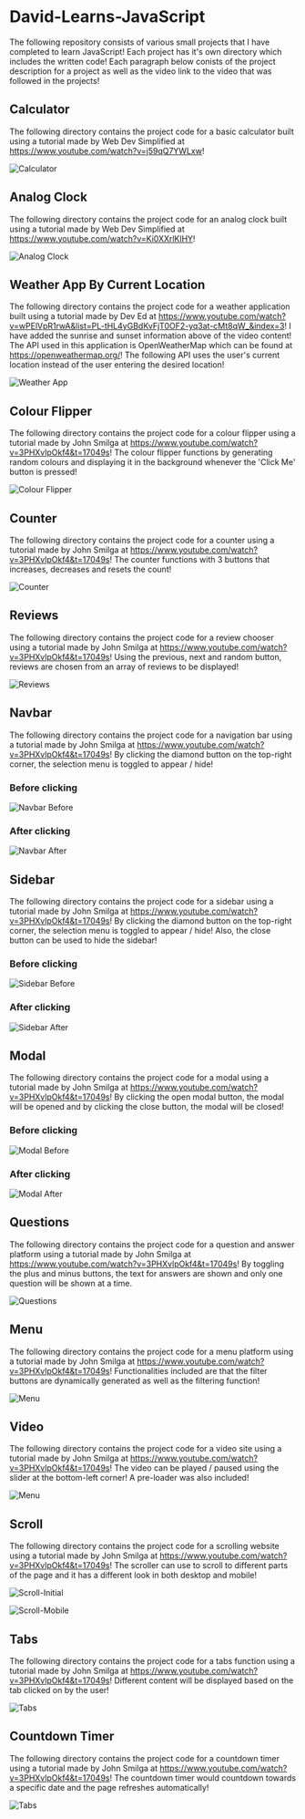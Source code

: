 # David-Learns-JavaScript

The following repository consists of various small projects that I have completed to learn JavaScript! Each project has it's own directory which includes the written code! Each paragraph below conists of the project description for a project as well as the video link to the video that was followed in the projects!

## Calculator

The following directory contains the project code for a basic calculator built using a tutorial made by Web Dev Simplified at https://www.youtube.com/watch?v=j59qQ7YWLxw!

![Calculator](/Snapshots/Calculator.PNG)

## Analog Clock

The following directory contains the project code for an analog clock built using a tutorial made by Web Dev Simplified at https://www.youtube.com/watch?v=Ki0XXrlKlHY!

![Analog Clock](/Snapshots/Analog-Clock.PNG)

## Weather App By Current Location

The following directory contains the project code for a weather application built using a tutorial made by Dev Ed at https://www.youtube.com/watch?v=wPElVpR1rwA&list=PL-tHL4yGBdKvFjT0OF2-yq3at-cMt8qW_&index=3! I have added the sunrise and sunset information above of the video content! The API used in this application is OpenWeatherMap which can be found at https://openweathermap.org/! The following API uses the user's current location instead of the user entering the desired location!

![Weather App](/Snapshots/Weather-App.PNG)

## Colour Flipper

The following directory contains the project code for a colour flipper using a tutorial made by John Smilga at https://www.youtube.com/watch?v=3PHXvlpOkf4&t=17049s! The colour flipper functions by generating random colours and displaying it in the background whenever the 'Click Me' button is pressed!

![Colour Flipper](/Snapshots/Colour-Flipper.PNG)

## Counter

The following directory contains the project code for a counter using a tutorial made by John Smilga at https://www.youtube.com/watch?v=3PHXvlpOkf4&t=17049s! The counter functions with 3 buttons that increases, decreases and resets the count!

![Counter](/Snapshots/Counter.PNG)

## Reviews

The following directory contains the project code for a review chooser using a tutorial made by John Smilga at https://www.youtube.com/watch?v=3PHXvlpOkf4&t=17049s! Using the previous, next and random button, reviews are chosen from an array of reviews to be displayed!

![Reviews](/Snapshots/Reviews.PNG)

## Navbar

The following directory contains the project code for a navigation bar using a tutorial made by John Smilga at https://www.youtube.com/watch?v=3PHXvlpOkf4&t=17049s! By clicking the diamond button on the top-right corner, the selection menu is toggled to appear / hide!

### Before clicking

![Navbar Before](/Snapshots/NavBar-Before.PNG)

### After clicking

![Navbar After](/Snapshots/NavBar-After.PNG)

## Sidebar

The following directory contains the project code for a sidebar using a tutorial made by John Smilga at https://www.youtube.com/watch?v=3PHXvlpOkf4&t=17049s! By clicking the diamond button on the top-right corner, the selection menu is toggled to appear / hide! Also, the close button can be used to hide the sidebar!

### Before clicking

![Sidebar Before](/Snapshots/SideBar-Before.PNG)

### After clicking

![Sidebar After](/Snapshots/SideBar-After.PNG)

## Modal

The following directory contains the project code for a modal using a tutorial made by John Smilga at https://www.youtube.com/watch?v=3PHXvlpOkf4&t=17049s! By clicking the open modal button, the modal will be opened and by clicking the close button, the modal will be closed!

### Before clicking

![Modal Before](/Snapshots/Modal-Before.PNG)

### After clicking

![Modal After](/Snapshots/Modal-After.PNG)

## Questions

The following directory contains the project code for a question and answer platform using a tutorial made by John Smilga at https://www.youtube.com/watch?v=3PHXvlpOkf4&t=17049s! By toggling the plus and minus buttons, the text for answers are shown and only one question will be shown at a time.

![Questions](/Snapshots/Questions.PNG)

## Menu

The following directory contains the project code for a menu platform using a tutorial made by John Smilga at https://www.youtube.com/watch?v=3PHXvlpOkf4&t=17049s! Functionalities included are that the filter buttons are dynamically generated as well as the filtering function!

![Menu](/Snapshots/Menu-Shakes.PNG)

## Video

The following directory contains the project code for a video site using a tutorial made by John Smilga at https://www.youtube.com/watch?v=3PHXvlpOkf4&t=17049s! The video can be played / paused using the slider at the bottom-left corner! A pre-loader was also included!

![Menu](/Snapshots/Video.PNG)

## Scroll

The following directory contains the project code for a scrolling website using a tutorial made by John Smilga at https://www.youtube.com/watch?v=3PHXvlpOkf4&t=17049s! The scroller can use to scroll to different parts of the page and it has a different look in both desktop and mobile!

![Scroll-Initial](/Snapshots/Scroll-Initial.PNG)

![Scroll-Mobile](/Snapshots/Scroll-Mobile.PNG)

## Tabs

The following directory contains the project code for a tabs function using a tutorial made by John Smilga at https://www.youtube.com/watch?v=3PHXvlpOkf4&t=17049s! Different content will be displayed based on the tab clicked on by the user!

![Tabs](/Snapshots/Tabs.PNG)

## Countdown Timer

The following directory contains the project code for a countdown timer using a tutorial made by John Smilga at https://www.youtube.com/watch?v=3PHXvlpOkf4&t=17049s! The countdown timer would countdown towards a specific date and the page refreshes automatically!

![Tabs](/Snapshots/Tabs.PNG)
